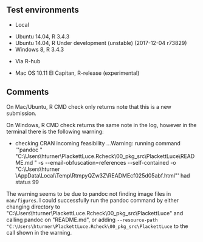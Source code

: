 ## Test environments

* Local
 - Ubuntu 14.04, R 3.4.3
 - Ubuntu 14.04, R Under development (unstable) (2017-12-04 r73829)
 - Windows 8, R 3.4.3
 
* Via R-hub 
 - Mac OS 10.11 El Capitan, R-release (experimental)
 
## Comments

On Mac/Ubuntu, R CMD check only returns note that this is a new submission.

On Windows, R CMD check returns the same note in the log, however in the 
terminal there is the following warning:

   * checking CRAN incoming feasibility ...Warning: running command '"pandoc
" "C:\Users\hturner\PlackettLuce.Rcheck\00_pkg_src\PlackettLuce\README.md
" -s --email-obfuscation=references --self-contained -o "C:\Users\hturner
\AppData\Local\Temp\RtmpyQZw3Z\READMEcf025d05abf.html"' had status 99

The warning seems to be due to pandoc not finding image files in `man/figures`.
I could successfully run the pandoc command by either changing directory to
"C:\Users\hturner\PlackettLuce.Rcheck\00_pkg_src\PlackettLuce" and calling 
pandoc on "README.md", or adding `--resource-path
"C:\Users\hturner\PlackettLuce.Rcheck\00_pkg_src\PlackettLuce` to the call shown
in the warning.
